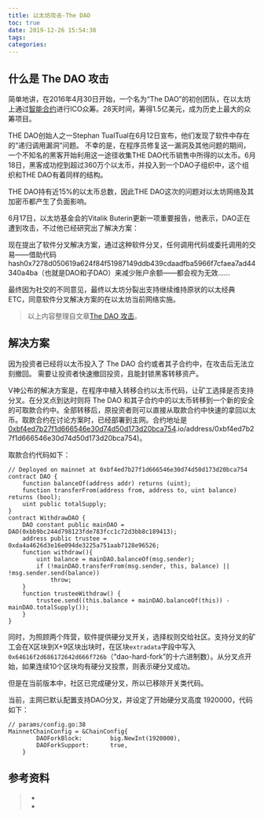 ```yaml
---
title: 以太坊攻击-The DAO
toc: true
date: 2019-12-26 15:54:38
tags:
categories:
---
```


## 什么是 The DAO 攻击

简单地讲，在2016年4月30日开始，一个名为“The DAO”的初创团队，在以太坊上通过[智能合约](https://learnblockchain.cn/2018/01/04/understanding-smart-contracts/)进行ICO众筹。28天时间，筹得1.5亿美元，成为历史上最大的众筹项目。

THE DAO创始人之一Stephan TualTual在6月12日宣布，他们发现了软件中存在的“递归调用漏洞”问题。 不幸的是，在程序员修复这一漏洞及其他问题的期间，一个不知名的黑客开始利用这一途径收集THE DAO代币销售中所得的以太币。6月18日，黑客成功挖到超过360万个以太币，并投入到一个DAO子组织中，这个组织和THE DAO有着同样的结构。

THE DAO持有近15%的以太币总数，因此THE DAO这次的问题对以太坊网络及其加密币都产生了负面影响。

6月17日，以太坊基金会的Vitalik Buterin更新一项重要报告，他表示，DAO正在遭到攻击，不过他已经研究出了解决方案：

现在提出了软件分叉解决方案，通过这种软件分叉，任何调用代码或委托调用的交易——借助代码hash0x7278d050619a624f84f51987149ddb439cdaadfba5966f7cfaea7ad44340a4ba（也就是DAO和子DAO）来减少账户余额——都会视为无效……

最终因为社交的不同意见，最终以太坊分裂出支持继续维持原状的以太经典 ETC，同意软件分叉解决方案的在以太坊当前网络实施。

> 以上内容整理自文章[The DAO 攻击](http://chainb.com/?P=Cont&id=1290)。

## 解决方案

因为投资者已经将以太币投入了 The DAO 合约或者其子合约中，在攻击后无法立刻撤回。
需要让投资者快速撤回投资，且能封锁黑客转移资产。

V神公布的解决方案是，在程序中植入转移合约以太币代码，让矿工选择是否支持分叉。在分叉点到达时则将 The DAO 和其子合约中的以太币转移到一个新的安全的可取款合约中。全部转移后，原投资者则可以直接从取款合约中快速的拿回以太币。取款合约在讨论方案时，已经部署到主网。合约地址是[0xbf4ed7b27f1d666546e30d74d50d173d20bca754](https://[etherscan]%28https//learnblockchain.cn/docs/etherscan/).io/address/0xbf4ed7b27f1d666546e30d74d50d173d20bca754)。



取款合约代码如下：

```
// Deployed on mainnet at 0xbf4ed7b27f1d666546e30d74d50d173d20bca754
contract DAO {
    function balanceOf(address addr) returns (uint);
    function transferFrom(address from, address to, uint balance) returns (bool);
    uint public totalSupply;
}
contract WithdrawDAO {
    DAO constant public mainDAO = DAO(0xbb9bc244d798123fde783fcc1c72d3bb8c189413);
    address public trustee = 0xda4a4626d3e16e094de3225a751aab7128e96526;
    function withdraw(){
        uint balance = mainDAO.balanceOf(msg.sender);
        if (!mainDAO.transferFrom(msg.sender, this, balance) || !msg.sender.send(balance))
            throw;
    }
    function trusteeWithdraw() {
        trustee.send((this.balance + mainDAO.balanceOf(this)) - mainDAO.totalSupply());
    }
}
```

同时，为照顾两个阵营，软件提供硬分叉开关，选择权则交给社区。支持分叉的矿工会在X区块到X+9区块出块时，在区块`extradata`字段中写入`0x64616f2d686172642d666f726b`（“dao-hard-fork”的十六进制数）。从分叉点开始，如果连续10个区块均有硬分叉投票，则表示硬分叉成功。



但是在当前版本中，社区已完成硬分叉，所以已移除开关类代码。

当前，主网已默认配置支持DAO分叉，并设定了开始硬分叉高度 1920000，代码如下：

```
// params/config.go:38
MainnetChainConfig = &ChainConfig{ 
        DAOForkBlock:        big.NewInt(1920000),
        DAOForkSupport:      true, 
    }
```

## 参考资料
> - []()
> - []()

